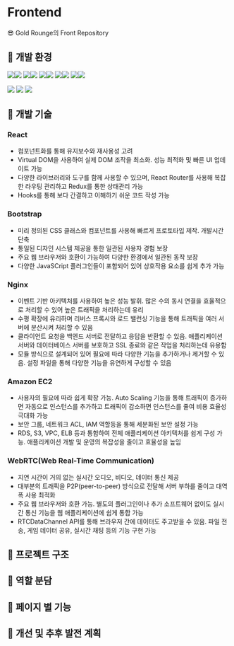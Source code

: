 # Frontend

😎 Gold Rounge의 Front Repository

## 🚀 개발 환경
<img src="https://img.shields.io/badge/Bootstrap-7952B3?style=flat-square&logo=Bootstrap&logoColor=white"/><img src="https://img.shields.io/badge/5.3.3-515151?style=flat-square">
<img src="https://img.shields.io/badge/React-61DAFB?style=flat-square&logo=React&logoColor=white"/><img src="https://img.shields.io/badge/18.3.1-515151?style=flat-square">
<img src="https://img.shields.io/badge/npm-CB3837?style=flat-square&logo=npm&logoColor=white"/><img src="https://img.shields.io/badge/10.7.0-515151?style=flat-square">
<img src="https://img.shields.io/badge/Node.js-5FA04E?style=flat-square&logo=Node.js&logoColor=white"/><img src="https://img.shields.io/badge/20.14.0-515151?style=flat-square">
<img src="https://img.shields.io/badge/NGINX-009639?style=flat-square&logo=NGINX&logoColor=white"/><img src="https://img.shields.io/badge/1.24.0-515151?style=flat-square">

<img src="https://img.shields.io/badge/AWS ec2-FF9900?style=flat-square&logo=Amazon EC2&logoColor=white"/> <img src="https://img.shields.io/badge/Axios-5A29E4?style=flat-square&logo=Axios&logoColor=white"/> <img src="https://img.shields.io/badge/WebRTC-333333?style=flat-square&logo=WebRTC&logoColor=white"/>

## 🚃 개발 기술
### React
- 컴포넌트화를 통해 유지보수와 재사용성 고려
- Virtual DOM을 사용하여 실제 DOM 조작을 최소화. 성능 최적화 및 빠른 UI 업데이트 가능
- 다양한 라이브러리와 도구를 함께 사용할 수 있으며, React Router를 사용해 복잡한 라우팅 관리하고 Redux를 통한 상태관리 가능
- Hooks를 통해 보다 간결하고 이해하기 쉬운 코드 작성 가능
### Bootstrap
- 미리 정의된 CSS 클래스와 컴포넌트를 사용해 빠르게 프로토타입 제작. 개발시간 단축
- 통일된 디자인 시스템 제공을 통한 일관된 사용자 경험 보장
- 주요 웹 브라우저와 호환이 가능하여 다양한 환경에서 일관된 동작 보장
- 다양한 JavaSCript 플러그인들이 포함되어 있어 상호작용 요소를 쉽게 추가 가능
### Nginx
- 이벤트 기반 아키텍처를 사용하여 높은 성능 발휘. 많은 수의 동시 연결을 효율적으로 처리할 수 있어 높은 트래픽을 처리하는데 유리
- 수평 확장에 유리하며 리버스 프록시와 로드 밸런싱 기능을 통해 트래픽을 여러 서버에 분산시켜 처리할 수 있음
- 클라이언트 요청을 백엔드 서버로 전달하고 응답을 반환할 수 있음. 애플리케이션 서버와 데이터베이스 서버를 보호하고 SSL 종료와 같은 작업을 처리하는데 유용함
- 모듈 방식으로 설계되어 있어 필요에 따라 다양한 기능을 추가하거나 제거할 수 있음. 설정 파일을 통해 다양한 기능을 유연하게 구성할 수 있음
### Amazon EC2
- 사용자의 필요에 따라 쉽게 확장 가능. Auto Scaling 기능을 통해 트래픽이 증가하면 자동으로 인스턴스를 추가하고 트래픽이 감소하면 인스턴스를 줄여 비용 효율성 극대화 가능
- 보안 그룹, 네트워크 ACL, IAM 역할등을 통해 세분화된 보안 설정 가능
- RDS, S3, VPC, ELB 등과 통합하여 전체 애플리케이션 아키텍처를 쉽게 구성 가능. 애플리케이션 개발 및 운영의 복잡성을 줄이고 효율성을 높임
### WebRTC(Web Real-Time Communication)
- 지연 시간이 거의 없는 실시간 오디오, 비디오, 데이터 통신 제공
- 대부분의 트래픽을 P2P(peer-to-peer) 방식으로 전달해 서버 부하를 줄이고 대역폭 사용 최적화
- 주요 웹 브라우저와 호환 가능. 별도의 플러그인이나 추가 소프트웨어 없이도 실시간 통신 기능을 웹 애플리케이션에 쉽게 통합 가능
- RTCDataChannel API를 통해 브라우저 간에 데이터도 주고받을 수 있음. 파일 전송, 게임 데이터 공유, 실시간 채팅 등의 기능 구현 가능

## 🌱 프로젝트 구조

## 🌼 역할 분담

## 🎃 페이지 별 기능

## 🐸 개선 및 추후 발전 계획
